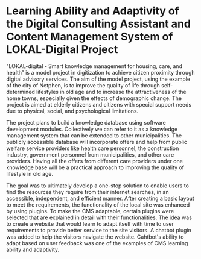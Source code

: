 # Learning Ability and Adaptivity of the Digital Consulting Assistant and Content Management System of LOKAL-Digital Project

"LOKAL-digital - Smart knowledge management for housing, care, and health” is a model project in digitization to achieve citizen proximity through digital advisory services. The aim of the model project, using the example of the city of Netphen, is to improve the quality of life through self-determined lifestyles in old age and to increase the attractiveness of the home towns, especially given the effects of demographic change. The project is aimed at elderly citizens and citizens with special support needs due to physical, social, and psychological limitations.

The project plans to build a knowledge database using software development modules. Collectively we can refer to it as a knowledge management system that can be extended to other municipalities. The publicly accessible database will incorporate offers and help from public welfare service providers like health care personnel, the construction industry, government personnel from municipalities, and other care providers. Having all the offers from different care providers under one knowledge base will be a practical approach to improving the quality of lifestyle in old age.

The goal was to ultimately develop a one-stop solution to enable users to find the resources they require from their internet searches, in an accessible, independent, and efficient manner. After creating a basic layout to meet the requirements, the functionality of the local site was enhanced by using plugins. To make the CMS adaptable, certain plugins were selected that are explained in detail with their functionalities. The idea was to create a website that would learn to adapt itself with time to user requirements to provide better service to the site visitors. A chatbot plugin was added to help the visitors navigate the website. Cahtbot's ability to adapt based on user feedback was one of the examples of CMS learning ability and adaptivity.
